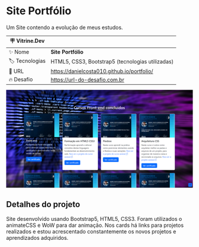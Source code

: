 # Site Portfólio

Um Site contendo a evolução de meus estudos.

| :placard: Vitrine.Dev |     |
| -------------  | --- |
| :sparkles: Nome        | **Site Portfólio**
| :label: Tecnologias | HTML5, CSS3, Bootstrap5 (tecnologias utilizadas)
| :rocket: URL         | https://danielcosta010.github.io/portfolio/
| :fire: Desafio     | https://url-do-desafio.com.br

<!-- Inserir imagem com a #vitrinedev ao final do link -->

<a href="https://danielcosta010.github.io/portfolio/" target="_blank"><img src="https://github.com/danielcosta010/portfolio/blob/master/assets/img/capareadme.png?raw=true#vitrinedev" alt="Foto capa do site" width="1000"></a>

## Detalhes do projeto

Site desenvolvido usando Bootstrap5, HTML5, CSS3. Foram utilizados o animateCSS e WoW para dar animação. Nos cards há links para projetos realizados e estou acrescentado constantemente os novos projetos e aprendizados adquiridos.
